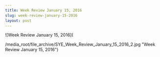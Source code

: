 ```yaml
---
title: Week Review January 15, 2016
slug: week-review-january-15-2016
layout: post
---
```


![Week Review January 15, 2016](

/media_root/file_archive/SYE_Week_Review_January_15_2016_2.jpg "Week Review January 15, 2016")

